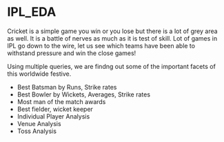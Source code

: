 # IPL_EDA

Cricket is a simple game you win or you lose but there is a lot of grey area as well. It is a battle of nerves as much as it is test of skill. Lot of games in IPL go down to the wire, let us see which teams have been able to withstand pressure and win the close games!

Using multiple queries, we are findng out some of the important facets of this worldwide festive.

- Best Batsman by Runs, Strike rates
- Best Bowler by Wickets, Averages, Strike rates
- Most man of the match awards
- Best fielder, wicket keeper
- Individual Player Analysis
- Venue Analysis
- Toss Analysis
